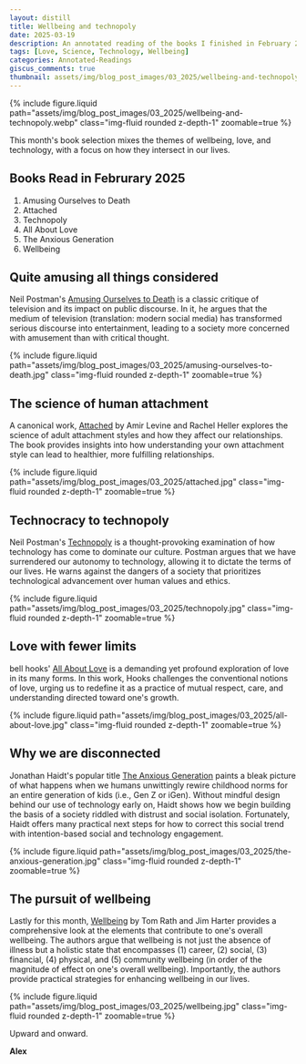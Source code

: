 ```yaml
---
layout: distill
title: Wellbeing and technopoly
date: 2025-03-19
description: An annotated reading of the books I finished in February 2025.
tags: [Love, Science, Technology, Wellbeing]
categories: Annotated-Readings
giscus_comments: true
thumbnail: assets/img/blog_post_images/03_2025/wellbeing-and-technopoly.webp
---
```


<div class="l-page">
  {% include figure.liquid path="assets/img/blog_post_images/03_2025/wellbeing-and-technopoly.webp" class="img-fluid rounded z-depth-1" zoomable=true %}
</div>

This month's book selection mixes the themes of wellbeing, love, and technology, with a focus on how they intersect in our lives.

## Books Read in Februrary 2025
1. Amusing Ourselves to Death
2. Attached
3. Technopoly
4. All About Love
5. The Anxious Generation
6. Wellbeing

## Quite amusing all things considered

Neil Postman's [Amusing Ourselves to Death](https://www.amazon.com/Amusing-Ourselves-Death-Discourse-Business/dp/014303653X) is a classic critique of television and its impact on public discourse. In it, he argues that the medium of television (translation: modern social media) has transformed serious discourse into entertainment, leading to a society more concerned with amusement than with critical thought.

<div class="l-body">
  {% include figure.liquid path="assets/img/blog_post_images/03_2025/amusing-ourselves-to-death.jpg" class="img-fluid rounded z-depth-1" zoomable=true %}
</div>

## The science of human attachment

A canonical work, [Attached](https://www.amazon.com/Attached-Science-Adult-Attachment-YouFind/dp/1585429139) by Amir Levine and Rachel Heller explores the science of adult attachment styles and how they affect our relationships. The book provides insights into how understanding your own attachment style can lead to healthier, more fulfilling relationships.

<div class="l-body">
  {% include figure.liquid path="assets/img/blog_post_images/03_2025/attached.jpg" class="img-fluid rounded z-depth-1" zoomable=true %}
</div>

## Technocracy to technopoly

Neil Postman's [Technopoly](https://www.amazon.com/Technopoly-Surrender-Technology-Neil-Postman/dp/0679745408) is a thought-provoking examination of how technology has come to dominate our culture. Postman argues that we have surrendered our autonomy to technology, allowing it to dictate the terms of our lives. He warns against the dangers of a society that prioritizes technological advancement over human values and ethics.

<div class="l-body">
  {% include figure.liquid path="assets/img/blog_post_images/03_2025/technopoly.jpg" class="img-fluid rounded z-depth-1" zoomable=true %}
</div>

## Love with fewer limits

bell hooks' [All About Love](https://www.amazon.com/All-About-Love-New-Visions/dp/0060959479) is a demanding yet profound exploration of love in its many forms. In this work, Hooks challenges the conventional notions of love, urging us to redefine it as a practice of mutual respect, care, and understanding directed toward one's growth.

<div class="l-body">
  {% include figure.liquid path="assets/img/blog_post_images/03_2025/all-about-love.jpg" class="img-fluid rounded z-depth-1" zoomable=true %}
</div>

## Why we are disconnected

Jonathan Haidt's popular title [The Anxious Generation](https://www.anxiousgeneration.com/book) paints a bleak picture of what happens when we humans unwittingly rewire childhood norms for an entire generation of kids (i.e., Gen Z or iGen). Without mindful design behind our use of technology early on, Haidt shows how we begin building the basis of a society riddled with distrust and social isolation. Fortunately, Haidt offers many practical next steps for how to correct this social trend with intention-based social and technology engagement.

<div class="l-body">
  {% include figure.liquid path="assets/img/blog_post_images/03_2025/the-anxious-generation.jpg" class="img-fluid rounded z-depth-1" zoomable=true %}
</div>

## The pursuit of wellbeing

Lastly for this month, [Wellbeing](https://www.amazon.com/Wellbeing-Essential-Elements-Tom-Rath/dp/1595620400) by Tom Rath and Jim Harter provides a comprehensive look at the elements that contribute to one's overall wellbeing. The authors argue that wellbeing is not just the absence of illness but a holistic state that encompasses (1) career, (2) social, (3) financial, (4) physical, and (5) community wellbeing (in order of the magnitude of effect on one's overall wellbeing). Importantly, the authors provide practical strategies for enhancing wellbeing in our lives.

<div class="l-body">
  {% include figure.liquid path="assets/img/blog_post_images/03_2025/wellbeing.jpg" class="img-fluid rounded z-depth-1" zoomable=true %}
</div>

Upward and onward.

**Alex**